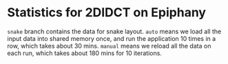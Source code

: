 # Statistics for 2DIDCT on Epiphany

`snake` branch contains the data for snake layout. `auto` means we load all the input data into shared memory once, and run the application 10 times
in a row, which takes about 30 mins. `manual` means we reload all the data on each run, which takes about 180 mins for 10 iterations.

